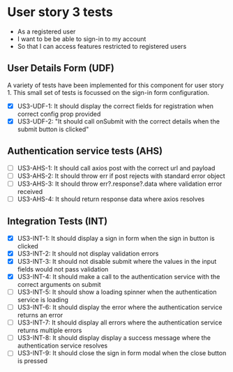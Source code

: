 # User story 3 tests

- As a registered user
- I want to be be able to sign-in to my account
- So that I can access features restricted to registered users

## User Details Form (UDF)

A variety of tests have been implemented for this component for user story 1. This small set of tests is focussed on the sign-in form configuration.

- [x] US3-UDF-1: It should display the correct fields for registration when correct config prop provided
- [x] US3-UDF-2: "It should call onSubmit with the correct details when the submit button is clicked"

## Authentication service tests (AHS)

- [ ] US3-AHS-1: It should call axios post with the correct url and payload
- [ ] US3-AHS-2: It should throw err if post rejects with standard error object
- [ ] US3-AHS-3: It should throw err?.response?.data where validation error received
- [ ] US3-AHS-4: It should return response data where axios resolves

## Integration Tests (INT)

- [x] US3-INT-1: It should display a sign in form when the sign in button is clicked
- [x] US3-INT-2: It should not display validation errors
- [x] US3-INT-3: It should not disable submit where the values in the input fields would not pass validation
- [x] US3-INT-4: It should make a call to the authentication service with the correct arguments on submit
- [ ] US3-INT-5: It should show a loading spinner when the authentication service is loading
- [ ] US3-INT-6: It should display the error where the authentication service returns an error
- [ ] US3-INT-7: It should display all errors where the authentication service returns multiple errors
- [ ] US3-INT-8: It should display display a success message where the authentication service resolves
- [ ] US3-INT-9: It should close the sign in form modal when the close button is pressed
